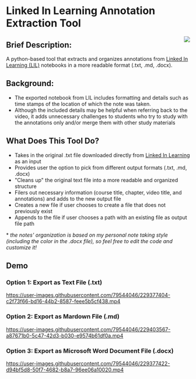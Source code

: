 # Linked In Learning Annotation Extraction Tool 
<img align="right" src="https://img.shields.io/badge/Python-FFD43B?style=for-the-badge&logo=python&logoColor=blue">

## Brief Description:
A python-based tool that extracts and organizes annotations from [Linked In Learning (LIL)](https://www.linkedin.com/learning) notebooks in a more readable format (.txt, .md, .docx).

## Background:
- The exported notebook from LIL includes formatting and details such as time stamps of the location of which the note was taken.
- Although the included details may be helpful when referring back to the video, it adds unnecessary challenges to students who try to study with the annotations only and/or merge them with other study materials

## What Does This Tool Do?
- Takes in the original .txt file downloaded directly from [Linked In Learning](https://www.linkedin.com/learning) as an input
- Provides user the option to pick from different output formats (.txt, .md, .docx)
- "Cleans up" the original text file into a more readable and organized structure
- Filers out necessary information (course title, chapter, video title, and annotations) and adds to the new output file
- Creates a new file if user chooses to create a file that does not previously exist
- Appends to the file if user chooses a path with an existing file as output file path

\* _the notes' organization is based on my personal note taking style (including the color in the .docx file), so feel free to edit the code and customize it!_

## Demo
### Option 1: Export as Text File (.txt)

https://user-images.githubusercontent.com/79544046/229377404-c2f73f66-bd16-44b2-8587-feee5b5cf438.mp4

### Option 2: Export as Mardown File (.md)

https://user-images.githubusercontent.com/79544046/229403567-a87671b0-5c47-42d3-b030-e9574b61df0a.mp4

### Option 3: Export as Microsoft Word Document File (.docx)

https://user-images.githubusercontent.com/79544046/229377422-d94bf5d8-50f7-4682-b8a7-96ee06a10020.mp4

